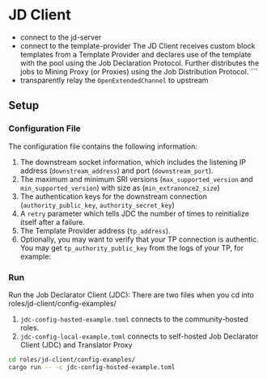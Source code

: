 # JD Client

* connect to the jd-server
* connect to the template-provider
The JD Client receives custom block templates from a Template Provider and declares use of the template with the pool using the Job Declaration Protocol. Further distributes the jobs to Mining Proxy (or Proxies) using the Job Distribution Protocol. ```
* transparently relay the `OpenExtendedChannel` to upstream 

## Setup

### Configuration File

The configuration file contains the following information:

1. The downstream socket information, which includes the listening IP address (`downstream_address`) and port (`downstream_port`).
2. The maximum and minimum SRI versions (`max_supported_version` and `min_supported_version`) with size as (`min_extranonce2_size`)
3. The authentication keys for the downstream connection (`authority_public_key`, `authority_secret_key`)
4. A `retry` parameter which tells JDC the number of times to reinitialize itself after a failure.
6. The Template Provider address (`tp_address`).
7. Optionally, you may want to verify that your TP connection is authentic. You may get `tp_authority_public_key` from the logs of your TP, for example:
### Run

Run the Job Declarator Client (JDC):
There are two files when you cd into roles/jd-client/config-examples/

1. `jdc-config-hosted-example.toml` connects to the community-hosted roles.
2. `jdc-config-local-example.toml` connects to self-hosted Job Declarator Client (JDC) and Translator Proxy

``` bash
cd roles/jd-client/config-examples/
cargo run -- -c jdc-config-hosted-example.toml
```
